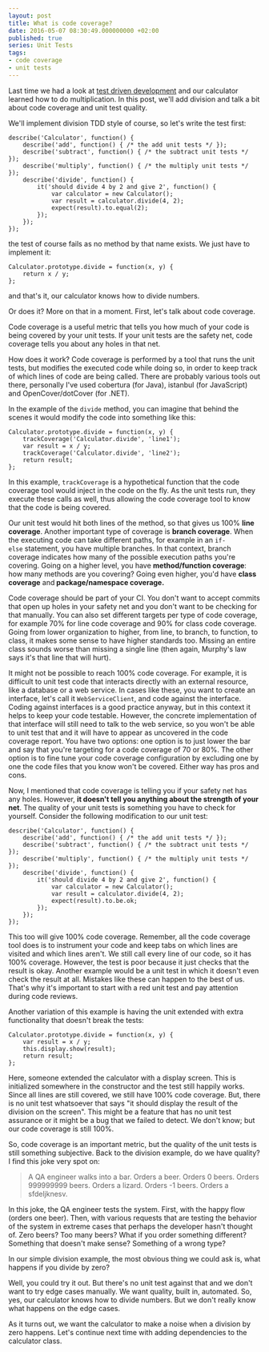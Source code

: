 ```yaml
---
layout: post
title: What is code coverage?
date: 2016-05-07 08:30:49.000000000 +02:00
published: true
series: Unit Tests
tags:
- code coverage
- unit tests
---
```


Last time we had a look at <a href="/2016/04/what-is-test-driven-development/">test driven development</a> and our calculator learned how to do multiplication. In this post, we'll add division and talk a bit about code coverage and unit test quality.

<!--more-->

We'll implement division TDD style of course, so let's write the test first:

```
describe('Calculator', function() {
    describe('add', function() { /* the add unit tests */ });
    describe('subtract', function() { /* the subtract unit tests */ });
    describe('multiply', function() { /* the multiply unit tests */ });
    describe('divide', function() {
        it('should divide 4 by 2 and give 2', function() {
            var calculator = new Calculator();
            var result = calculator.divide(4, 2);
            expect(result).to.equal(2);
        });
    });
});
```

the test of course fails as no method by that name exists. We just have to implement it:

```
Calculator.prototype.divide = function(x, y) {
    return x / y;
};
```

and that's it, our calculator knows how to divide numbers.

Or does it? More on that in a moment. First, let's talk about code coverage.

Code coverage is a useful metric that tells you how much of your code is being covered by your unit tests. If your unit tests are the safety net, code coverage tells you about any holes in that net.

How does it work? Code coverage is performed by a tool that runs the unit tests, but modifies the executed code while doing so, in order to keep track of which lines of code are being called. There are probably various tools out there, personally I've used cobertura (for Java), istanbul (for JavaScript) and OpenCover/dotCover (for .NET).

In the example of the <code>divide</code> method, you can imagine that behind the scenes it would modify the code into something like this:

```
Calculator.prototype.divide = function(x, y) {
    trackCoverage('Calculator.divide', 'line1');
    var result = x / y;
    trackCoverage('Calculator.divide', 'line2');
    return result;
};
```

In this example, <code>trackCoverage</code> is a hypothetical function that the code coverage tool would inject in the code on the fly. As the unit tests run, they execute these calls as well, thus allowing the code coverage tool to know that the code is being covered.

Our unit test would hit both lines of the method, so that gives us 100% <strong>line coverage</strong>. Another important type of coverage is <strong>branch coverage</strong>. When the executing code can take different paths, for example in an <code>if-else</code> statement, you have multiple branches. In that context, branch coverage indicates how many of the possible execution paths you're covering. Going on a higher level, you have <strong>method/function coverage</strong>: how many methods are you covering? Going even higher, you'd have <strong>class coverage</strong> and<strong> package/namespace coverage.</strong>

Code coverage should be part of your CI. You don't want to accept commits that open up holes in your safety net and you don't want to be checking for that manually. You can also set different targets per type of code coverage, for example 70% for line code coverage and 90% for class code coverage. Going from lower organization to higher, from line, to branch, to function, to class, it makes some sense to have higher standards too. Missing an entire class sounds worse than missing a single line (then again, Murphy's law says it's that line that will hurt).

It might not be possible to reach 100% code coverage. For example, it is difficult to unit test code that interacts directly with an external resource, like a database or a web service. In cases like these, you want to create an interface, let's call it <code>WebServiceClient</code>, and code against the interface. Coding against interfaces is a good practice anyway, but in this context it helps to keep your code testable. However, the concrete implementation of that interface will still need to talk to the web service, so you won't be able to unit test that and it will have to appear as uncovered in the code coverage report. You have two options: one option is to just lower the bar and say that you're targeting for a code coverage of 70 or 80%. The other option is to fine tune your code coverage configuration by excluding one by one the code files that you know won't be covered. Either way has pros and cons.

Now, I mentioned that code coverage is telling you if your safety net has any holes. However, <strong>it doesn't tell you anything about the strength of your net</strong>. The quality of your unit tests is something you have to check for yourself. Consider the following modification to our unit test:

```
describe('Calculator', function() {
    describe('add', function() { /* the add unit tests */ });
    describe('subtract', function() { /* the subtract unit tests */ });
    describe('multiply', function() { /* the multiply unit tests */ });
    describe('divide', function() {
        it('should divide 4 by 2 and give 2', function() {
            var calculator = new Calculator();
            var result = calculator.divide(4, 2);
            expect(result).to.be.ok;
        });
    });
});
```

This too will give 100% code coverage. Remember, all the code coverage tool does is to instrument your code and keep tabs on which lines are visited and which lines aren't. We still call every line of our code, so it has 100% coverage. However, the test is poor because it just checks that the result is okay. Another example would be a unit test in which it doesn't even check the result at all. Mistakes like these can happen to the best of us. That's why it's important to start with a red unit test and pay attention during code reviews.

Another variation of this example is having the unit extended with extra functionality that doesn't break the tests:

```
Calculator.prototype.divide = function(x, y) {
    var result = x / y;
    this.display.show(result);
    return result;
};
```

Here, someone extended the calculator with a display screen. This is initialized somewhere in the constructor and the test still happily works. Since all lines are still covered, we still have 100% code coverage. But, there is no unit test whatsoever that says "it should display the result of the division on the screen". This might be a feature that has no unit test assurance or it might be a bug that we failed to detect. We don't know; but our code coverage is still 100%.

So, code coverage is an important metric, but the quality of the unit tests is still something subjective. Back to the division example, do we have quality? I find this joke very spot on:
<blockquote>
A QA engineer walks into a bar. Orders a beer. Orders 0 beers. Orders 999999999 beers. Orders a lizard. Orders -1 beers. Orders a sfdeljknesv.</blockquote>

In this joke, the QA engineer tests the system. First, with the happy flow (orders one beer). Then, with various requests that are testing the behavior of the system in extreme cases that perhaps the developer hasn't thought of. Zero beers? Too many beers? What if you order something different? Something that doesn't make sense? Something of a wrong type?

In our simple division example, the most obvious thing we could ask is, what happens if you divide by zero?

Well, you could try it out. But there's no unit test against that and we don't want to try edge cases manually. We want quality, built in, automated. So, yes, our calculator knows how to divide numbers. But we don't really know what happens on the edge cases.

As it turns out, we want the calculator to make a noise when a division by zero happens. Let's continue next time with adding dependencies to the calculator class.

